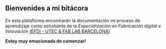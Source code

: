 ## Bienvenides a mi bitácora

En esta plataforma encontrarán la documentación mi proceso de aprendizaje como estudiante de la _Especialización en Fabricación digital e Innovación_ [(EFDI - UTEC & FAB LAB BARCELONA)](https://utec.edu.uy/uploads/plan/aae9141ec11a54d8a37697a357b1e167f51bf041.pdf)

**Estoy muy emocionada de comenzar!**